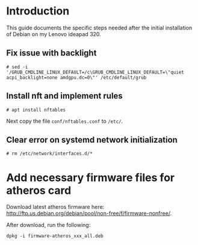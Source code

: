 # Introduction
This guide documents the specific steps needed after the initial installation of Debian on my Lenovo ideapad 320.

## Fix issue with backlight
```
# sed -i '/GRUB_CMDLINE_LINUX_DEFAULT=/c\GRUB_CMDLINE_LINUX_DEFAULT=\"quiet acpi_backlight=none amdgpu.dc=0\"' /etc/default/grub
```

## Install nft and implement rules
```
# apt install nftables
```
Next copy the file `conf/nftables.conf` to `/etc/`.

## Clear error on systemd network initialization
```
# rm /etc/network/interfaces.d/*

```

# Add necessary firmware files for atheros card

Download latest atheros firmware here: http://ftp.us.debian.org/debian/pool/non-free/f/firmware-nonfree/.

After download, run the following: 
```
dpkg -i firmware-atheros_xxx_all.deb
```

